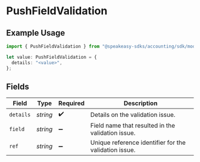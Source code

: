 # PushFieldValidation

## Example Usage

```typescript
import { PushFieldValidation } from "@speakeasy-sdks/accounting/sdk/models/shared";

let value: PushFieldValidation = {
  details: "<value>",
};
```

## Fields

| Field                                                 | Type                                                  | Required                                              | Description                                           |
| ----------------------------------------------------- | ----------------------------------------------------- | ----------------------------------------------------- | ----------------------------------------------------- |
| `details`                                             | *string*                                              | :heavy_check_mark:                                    | Details on the validation issue.                      |
| `field`                                               | *string*                                              | :heavy_minus_sign:                                    | Field name that resulted in the validation issue.     |
| `ref`                                                 | *string*                                              | :heavy_minus_sign:                                    | Unique reference identifier for the validation issue. |